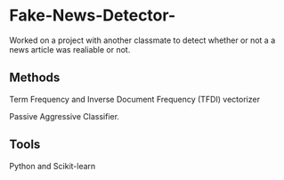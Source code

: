 # Fake-News-Detector-

Worked on a project with another classmate to detect whether or not a a news article was realiable or not.

## Methods

Term Frequency and Inverse Document Frequency (TFDI) vectorizer

Passive Aggressive Classifier.

## Tools

Python and Scikit-learn 
